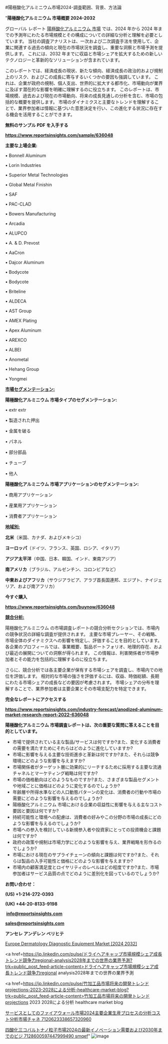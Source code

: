 #陽極酸化アルミニウム市場2024-調査範囲、背景、方法論

"<strong>陽極酸化アルミニウム 市場概要 2024-2032</strong>

グローバル レポート <a href=https://www.reportsinsights.com/sample/636048>陽極酸化アルミニウム 市場</a> では、2024 年から 2024 年までの予測年にわたる市場規模とその構成についての詳細な分析と理解を必要としています。 当社の調査アナリストは、一次および二次調査手法を使用して、企業に関連する過去の傾向と現在の市場状況を調査し、重要な洞察と市場予測を提供します。 これには、2032 年までに収益と市場シェアを拡大​​するための新しいテクノロジーと革新的なソリューションが含まれています。

このレポートでは、経済成長の現状、新たな傾向、経済成長の政治的および規制上のリスク、およびこの成長に寄与するいくつかの要因も強調しています。 これは、企業が政府の規制、個人支出、世界的に拡大する都市化、市場動向が業界に及ぼす潜在的な影響を明確に理解するのに役立ちます。 このレポートは、市場規模、過去および現在の市場動向、将来の成長見通しの分析を含む、市場の包括的な概要を提供します。 市場のダイナミクスと主要なトレンドを理解することで、業界参加者は情報に基づいた意思決定を行い、この進化する状況に存在する機会を活用することができます。

<strong><b>無料のサンプル PDF を入手する</b></strong>

<a href=https://www.reportsinsights.com/sample/636048><strong><u>https://www.reportsinsights.com/sample/636048</u></strong></a>

<strong>主要な上場企業:</strong>

• Bonnell Aluminum

• Lorin Industries

• Superior Metal Technologies

• Global Metal Finishin

• SAF

• PAC-CLAD

• Bowers Manufacturing

• Arcadia

• ALUPCO

• A. & D. Prevost

• AaCron

• Dajcor Aluminum

• Bodycote

• Bodycote

• Briteline

• ALDECA

• AST Group

• AMEX Plating

• Apex Aluminum

• AREXCO

• ALBEI

• Anometal

• Hehang Group

• Yongmei

<strong><u>市場セグメンテーション</u></strong><strong><u>:</u></strong>

<strong>陽極酸化アルミニウム 市場タイプのセグメンテーション:</strong>

• extr extr

• 製造された押出

• 金属を破る

• パネル

• 部分部品

• チューブ

• 他人

<strong>陽極酸化アルミニウム 市場アプリケーションのセグメンテーション:</strong>

• 商用アプリケーション

• 産業用アプリケーション

• 消費者アプリケーション

<strong><u>地域別</u></strong><strong><u>:</u></strong>

<strong>北米</strong>（米国、カナダ、およびメキシコ）

<strong>ヨーロッパ</strong>（ドイツ、フランス、英国、ロシア、イタリア）

<strong>アジア太平洋</strong>（中国、日本、韓国、インド、東南アジア）

<strong>南アメリカ</strong>（ブラジル、アルゼンチン、コロンビアなど）

<strong>中東およびアフリカ</strong>（サウジアラビア、アラブ首長国連邦、エジプト、ナイジェリア、および南アフリカ）

<strong>今すぐ購入</strong>

<a href=https://www.reportsinsights.com/buynow/636048><strong><u>https://www.reportsinsights.com/buynow/636048</u></strong></a>

<strong><u>競合分析:</u></strong>

陽極酸化アルミニウム の市場調査レポートの競合分析セクションでは、市場内の競争状況の詳細な調査が提供されます。 主要な市場プレーヤー、その戦略、市場全体のダイナミクスへの影響を特定し、評価することを目的としています。 各企業のプロフィールでは、事業概要、製品ポートフォリオ、地理的存在、および最近の展開についての洞察が得られます。 この情報は、利害関係者が市場参加者とその能力を包括的に理解するのに役立ちます。

さらに、競合分析では各主要企業が保有する市場シェアを調査し、市場内での地位を評価します。 相対的な市場の強さを評価するには、収益、時価総額、長期にわたる市場シェアの成長などの要因が考慮されます。 市場シェアの分布を理解することで、業界参加者は主要企業とその市場支配力を特定できます。

<strong>完全なレポートにアクセスする</strong>

<a href=https://www.reportsinsights.com/industry-forecast/anodized-aluminum-market-research-report-2022-636048><strong><u><b>https://www.reportsinsights.com/industry-forecast/anodized-aluminum-market-research-report-2022-636048</b></u></strong></a>

<strong><b>陽極酸化アルミニウム 市場調査レポートは、次の重要な質問に答えることを目的としています。</b></strong>
<ul>
  <li>市場で提供されている主な製品/サービスは何ですか?また、変化する消費者の需要を満たすためにそれらはどのように進化していますか?</li>
  <li>市場に影響を与える主要な技術進歩と革新は何ですか?また、それらは競争環境にどのような影響を与えますか?</li>
  <li>市場関係者がターゲット層に効果的にリーチするために採用する主要な流通チャネルとマーケティング戦略は何ですか?</li>
  <li>市場の価格動向はどのようなものですか?また、さまざまな製品セグメントや地域ごとに価格はどのように変化するのでしょうか?</li>
  <li>年齢層や所得水準などの人口動態パターンの変化は、消費者の行動や市場の需要にどのような影響を与えるのでしょうか?</li>
  <li>陽極酸化アルミニウム 市場における企業の収益性に影響を与える主なコスト要因と要因は何ですか?</li>
  <li>持続可能性と環境への配慮は、消費者の好みやこの分野の市場の成長にどのような影響を与えるのでしょうか?</li>
  <li>市場への参入を検討している新規参入者や投資家にとっての投資機会と課題は何ですか?</li>
  <li>政府の政策や規制は市場力学にどのような影響を与え、業界戦略を形作るのでしょうか?</li>
  <li>市場における現在のサプライチェーンの傾向と課題は何ですか?また、それらは製品の入手可能性と価格にどのような影響を与えますか?</li>
  <li>市場内の顧客満足度とロイヤリティのレベルはどの程度ですか?また、市場参加者はサービス品質の点でどのように差別化を図っているのでしょうか?</li>
</ul>
<strong>お問い合わせ：</strong>

<strong>(US) +1-214-272-0393</strong>

<strong>(UK) +44-20-8133-9198</strong>

<strong> </strong><a href=info@reportsinsights.com><strong><u>info@reportsinsights.com</u></strong></a>

<a href=sales@reportsinsights.com><strong><u>sales@reportsinsights.com</u></strong></a>

<strong>アンセレ アンデレン ベリヒテ</strong>

<a href=https://www.linkedin.com/pulse/europe-dermatology-diagnostic-equipment-markets-0d1bf/>Europe Dermatology Diagnostic Equipment Market [2024 2032]</a>

<a href=https://jp.linkedin.com/pulse/ドライヘアキャップ市場規模シェア成長トレンド競争力regional-analysis2028年までの世界の業界予測?trk=public_post_feed-article-content>ドライヘアキャップ市場規模シェア成長トレンド競争力regional analysis2028年までの世界の業界予測</a>

<a href=https://jp.linkedin.com/pulse/竹加工品市場将来の開発トレンドprojections-2023-2028による分析-healthcare-market-blog?trk=public_post_feed-article-content>竹加工品市場将来の開発トレンドprojections 2023 2028による分析 healthcare market blog</a>

<a href=https://www.linkedin.com/pulse/サービスとしてのファイアウォール市場2024主要企業生産プロセスの分析コスト分析市場チャネ-7120623338657320960/>サービスとしてのファイアウォール市場2024主要企業生産プロセスの分析コスト分析市場チャネ 7120623338657320960</a>

<a href=https://www.linkedin.com/pulse/四酸化三コバルトナノ粒子市場2024の最新イノベーション需要および2030年までのビジ-7128600597447999490-smqef/>四酸化三コバルトナノ粒子市場2024の最新イノベーション需要および2030年までのビジ 7128600597447999490 smqef</a>"
![image](https://github.com/aakesh123242/RIMarket/assets/158431203/f41cce29-ebae-4150-a798-539c1afe6ec2)
